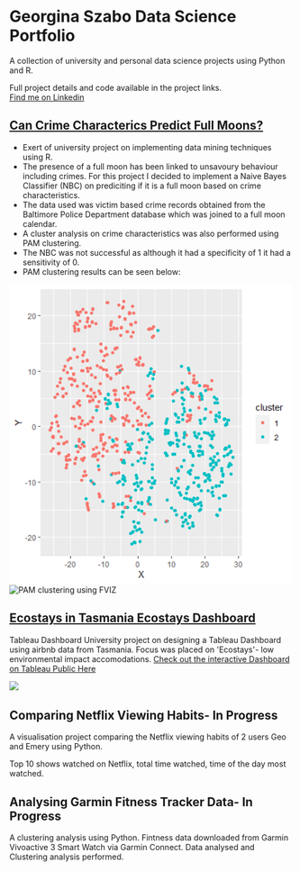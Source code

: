 # Georgina Szabo Data Science Portfolio

A collection of university and personal data science projects using Python and R.

Full project details and code available in the project links.  
[Find me on Linkedin](www.linkedin.com/in/georgina-szabo)


## [Can Crime Characterics Predict Full Moons?](https://github.com/georgina-szabo/Data-Science-Portfolio/tree/main/Can_Crime_Characteristics_Predict_Full_Moons)

* Exert of university project on implementing data mining techniques using R.  
* The presence of a full moon has been linked to unsavoury behaviour including crimes. For this project I decided to implement a Naive Bayes Classifier (NBC) on prediciting if it is a full moon based on crime characteristics.
* The data used was victim based crime records obtained from the Baltimore Police Department database which was joined to a full moon calendar.   
* A cluster analysis on crime characteristics was also performed using PAM clustering.     
*  The NBC was not successful as although it had a specificity of 1 it had a sensitivity of 0.  
* PAM clustering results can be seen below:

![PAM clustering](https://github.com/georgina-szabo/Data-Science-Portfolio/blob/main/PAM%20clustering.png)
![PAM clustering using FVIZ](https://github.com/georgina-szabo/Data-Science-Portfolio/Can_Crime_Characteristics_Predict_Full_Moons/PAM_clustering_fviz.png)


## [Ecostays in Tasmania Ecostays Dashboard](https://public.tableau.com/profile/georgina.szabo#!/vizhome/Airbnbmaps5/Dashboard1)

Tableau Dashboard
University project on designing a Tableau Dashboard using airbnb data from Tasmania. Focus was placed on 'Ecostays'- low environmental impact accomodations. [Check out the interactive Dashboard on Tableau Public Here](https://public.tableau.com/profile/georgina.szabo#!/vizhome/Airbnbmaps5/Dashboard1)


<div class='tableauPlaceholder' id='viz1609391574436' style='position: relative'><noscript><a href='#'><img alt=' ' src='https:&#47;&#47;public.tableau.com&#47;static&#47;images&#47;Ai&#47;Airbnbmaps5&#47;Dashboard1&#47;1_rss.png' style='border: none' /></a></noscript><object class='tableauViz'  style='display:none;'><param name='host_url' value='https%3A%2F%2Fpublic.tableau.com%2F' /> <param name='embed_code_version' value='3' /> <param name='site_root' value='' /><param name='name' value='Airbnbmaps5&#47;Dashboard1' /><param name='tabs' value='no' /><param name='toolbar' value='yes' /><param name='static_image' value='https:&#47;&#47;public.tableau.com&#47;static&#47;images&#47;Ai&#47;Airbnbmaps5&#47;Dashboard1&#47;1.png' /> <param name='animate_transition' value='yes' /><param name='display_static_image' value='yes' /><param name='display_spinner' value='yes' /><param name='display_overlay' value='yes' /><param name='display_count' value='yes' /><param name='language' value='en-GB' /></object></div>         


## Comparing Netflix Viewing Habits- In Progress

A visualisation project comparing the Netflix viewing habits of 2 users Geo and Emery using Python.

Top 10  shows watched on Netflix, total time watched, time of the day most watched. 


## Analysing Garmin Fitness Tracker Data- In Progress
A clustering analysis using Python. 
Fintness data  downloaded from Garmin Vivoactive 3 Smart Watch via Garmin Connect. Data analysed and Clustering analysis performed. 
